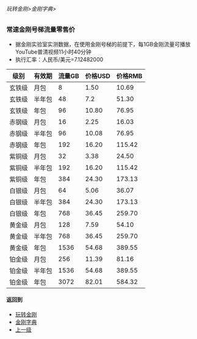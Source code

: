 ###### 玩转金刚>金刚字典>
### 常速金刚号梯流量零售价

- 据金刚实验室实测数据，在使用金刚号梯的前提下，每1GB金刚流量可播放YouTube普清视频11小时40分钟
- 执行汇率：人民币/美元=7.12482000

|级别|有效期|流量GB|价格USD|价格RMB|
|------| ------| ------| ------|------| 
|玄铁级 |月包    |8|1.50|10.69|
|玄铁级 |半年包  |48|7.2|51.30| 
|玄铁级 |年包    |96|10.80|76.95| 
|赤钢级 |月包    |16|2.25|16.03|
|赤钢级 |半年包  |96|10.08|76.95|
|赤钢级 |年包    |192|16.20|115.42|
|紫铜级 |月包    |32|3.38|24.50|
|紫铜级 |半年包  |192|16.20|115.42|
|紫铜级 |年包    |384|24.30|173.13|
|白银级 |月包    |64|5.06|36.07|
|白银级 |半年包  |384|24.30|173.13|
|白银级 |年包   |768|36.45|259.70|
|黄金级 |月包   |128|7.59|54.10|
|黄金级 |半年包 |768|36.45|259.70|
|黄金级 |年包   |1536|54.68|389.55|
|铂金级 |月包   |256|11.39|81.16|
|铂金级 |半年包 |1536|54.68|389.55|
|铂金级 |年包   |3072|82.01|584.32|






#### 返回到
- [玩转金刚](https://github.com/a2zitpro/web/blob/master/LadderFree/A.md)
- [金刚字典](https://github.com/a2zitpro/web/blob/master/LadderFree/kkDictionary/KKDictionary.md)
- [上一级]()



